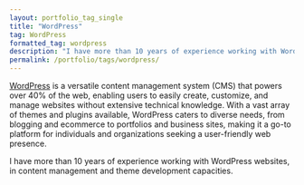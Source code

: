 ```yaml
---
layout: portfolio_tag_single
title: "WordPress"
tag: WordPress
formatted_tag: wordpress
description: "I have more than 10 years of experience working with WordPress websites, in content management and theme development capacities."
permalink: /portfolio/tags/wordpress/
---
```


<p class="relative max-w-4 my-0 mx-auto text-xs lg:text-sm font-normal"><a href="https://wordpress.org/about/">WordPress</a> is a versatile content management system (CMS) that powers over 40% of the web, enabling users to easily create, customize, and manage websites without extensive technical knowledge. With a vast array of themes and plugins available, WordPress caters to diverse needs, from blogging and ecommerce to portfolios and business sites, making it a go-to platform for individuals and organizations seeking a user-friendly web presence.</p>

<p class="relative max-w-4 my-0 mx-auto text-xs lg:text-sm font-normal">I have more than 10 years of experience working with WordPress websites, in content management and theme development capacities.</p>